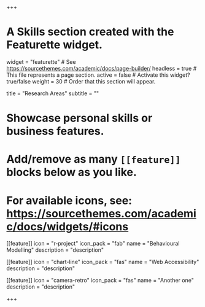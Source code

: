 +++
# A Skills section created with the Featurette widget.
widget = "featurette"  # See https://sourcethemes.com/academic/docs/page-builder/
headless = true  # This file represents a page section.
active = false  # Activate this widget? true/false
weight = 30  # Order that this section will appear.

title = "Research Areas"
subtitle = ""

# Showcase personal skills or business features.
# 
# Add/remove as many `[[feature]]` blocks below as you like.
# 
# For available icons, see: https://sourcethemes.com/academic/docs/widgets/#icons

[[feature]]
  icon = "r-project"
  icon_pack = "fab"
  name = "Behavioural Modelling"
  description = "description"
  
[[feature]]
  icon = "chart-line"
  icon_pack = "fas"
  name = "Web Accessibility"
  description = "description"  
  
[[feature]]
  icon = "camera-retro"
  icon_pack = "fas"
  name = "Another one"
  description = "description"

+++
